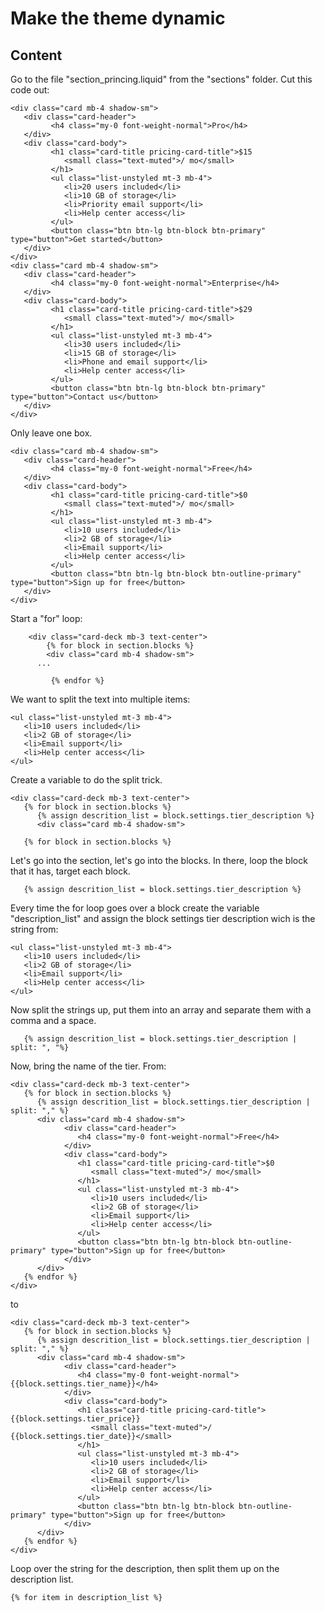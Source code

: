 # Make the theme dynamic

## Content


Go to the file "section_princing.liquid" from the "sections" folder. Cut this code out:
```
<div class="card mb-4 shadow-sm">
   <div class="card-header">
         <h4 class="my-0 font-weight-normal">Pro</h4>
   </div>
   <div class="card-body">
         <h1 class="card-title pricing-card-title">$15
            <small class="text-muted">/ mo</small>
         </h1>
         <ul class="list-unstyled mt-3 mb-4">
            <li>20 users included</li>
            <li>10 GB of storage</li>
            <li>Priority email support</li>
            <li>Help center access</li>
         </ul>
         <button class="btn btn-lg btn-block btn-primary" type="button">Get started</button>
   </div>
</div>
<div class="card mb-4 shadow-sm">
   <div class="card-header">
         <h4 class="my-0 font-weight-normal">Enterprise</h4>
   </div>
   <div class="card-body">
         <h1 class="card-title pricing-card-title">$29
            <small class="text-muted">/ mo</small>
         </h1>
         <ul class="list-unstyled mt-3 mb-4">
            <li>30 users included</li>
            <li>15 GB of storage</li>
            <li>Phone and email support</li>
            <li>Help center access</li>
         </ul>
         <button class="btn btn-lg btn-block btn-primary" type="button">Contact us</button>
   </div>
</div>
```  
Only leave one box.
```  
<div class="card mb-4 shadow-sm">
   <div class="card-header">
         <h4 class="my-0 font-weight-normal">Free</h4>
   </div>
   <div class="card-body">
         <h1 class="card-title pricing-card-title">$0
            <small class="text-muted">/ mo</small>
         </h1>
         <ul class="list-unstyled mt-3 mb-4">
            <li>10 users included</li>
            <li>2 GB of storage</li>
            <li>Email support</li>
            <li>Help center access</li>
         </ul>
         <button class="btn btn-lg btn-block btn-outline-primary" type="button">Sign up for free</button>
   </div>
</div>
```  
Start a "for" loop:
```
    <div class="card-deck mb-3 text-center">
        {% for block in section.blocks %}
        <div class="card mb-4 shadow-sm">
      ...

         {% endfor %}

```  

We want to split the text into multiple items:
```
<ul class="list-unstyled mt-3 mb-4">
   <li>10 users included</li>
   <li>2 GB of storage</li>
   <li>Email support</li>
   <li>Help center access</li>
</ul>
```  

Create a variable to do the split trick. 
```  
<div class="card-deck mb-3 text-center">
   {% for block in section.blocks %}
      {% assign descrition_list = block.settings.tier_description %}
      <div class="card mb-4 shadow-sm">
```  

```
   {% for block in section.blocks %}
```
Let's go into the section, let's go into the blocks. In there, loop the block that it has, target each block. 

```
   {% assign descrition_list = block.settings.tier_description %}
```
Every time the for loop goes over a block create the variable "description_list" and assign the block settings tier description wich is the string from:
```
<ul class="list-unstyled mt-3 mb-4">
   <li>10 users included</li>
   <li>2 GB of storage</li>
   <li>Email support</li>
   <li>Help center access</li>
</ul>
``` 

Now split the strings up, put them into an array and separate them with a comma and a space.
```
   {% assign descrition_list = block.settings.tier_description | split: ", "%}
```  

Now, bring the name of the tier.
From:
```
<div class="card-deck mb-3 text-center">
   {% for block in section.blocks %}
      {% assign descrition_list = block.settings.tier_description | split: "," %}
      <div class="card mb-4 shadow-sm">
            <div class="card-header">
               <h4 class="my-0 font-weight-normal">Free</h4>
            </div>
            <div class="card-body">
               <h1 class="card-title pricing-card-title">$0
                  <small class="text-muted">/ mo</small>
               </h1>
               <ul class="list-unstyled mt-3 mb-4">
                  <li>10 users included</li>
                  <li>2 GB of storage</li>
                  <li>Email support</li>
                  <li>Help center access</li>
               </ul>
               <button class="btn btn-lg btn-block btn-outline-primary" type="button">Sign up for free</button>
            </div>
      </div>
   {% endfor %}
</div>
```
to
```
<div class="card-deck mb-3 text-center">
   {% for block in section.blocks %}
      {% assign descrition_list = block.settings.tier_description | split: "," %}
      <div class="card mb-4 shadow-sm">
            <div class="card-header">
               <h4 class="my-0 font-weight-normal">{{block.settings.tier_name}}</h4>
            </div>
            <div class="card-body">
               <h1 class="card-title pricing-card-title">{{block.settings.tier_price}}
                  <small class="text-muted">/ {{block.settings.tier_date}}</small>
               </h1>
               <ul class="list-unstyled mt-3 mb-4">
                  <li>10 users included</li>
                  <li>2 GB of storage</li>
                  <li>Email support</li>
                  <li>Help center access</li>
               </ul>
               <button class="btn btn-lg btn-block btn-outline-primary" type="button">Sign up for free</button>
            </div>
      </div>
   {% endfor %}
</div>
```

Loop over the string for the description, then split them up on the description list.  
```
{% for item in description_list %}


